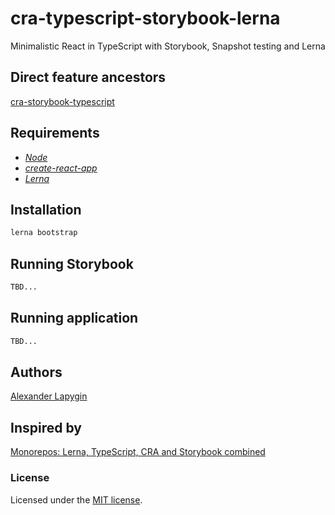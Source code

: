 # cra-typescript-storybook-lerna
Minimalistic React in TypeScript with Storybook, Snapshot testing and Lerna

## Direct feature ancestors

[cra-storybook-typescript](https://github.com/softspider/cra-storybook-typescript)

## Requirements

* [*Node*](https://nodejs.org/en/download/package-manager/)
* [*create-react-app*](https://facebook.github.io/create-react-app/)
* [*Lerna*](https://lerna.js.org/)

## Installation

```sh
lerna bootstrap
```

## Running Storybook

```sh
TBD...
```

## Running application

```sh
TBD...
```

## Authors

[Alexander Lapygin](https://github.com/AlexanderLapygin)

## Inspired by

[Monorepos: Lerna, TypeScript, CRA and Storybook combined](https://dev.to/shnydercom/monorepos-lerna-typescript-cra-and-storybook-combined-4hli)

### License

Licensed under the [MIT license](./LICENSE). 


